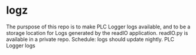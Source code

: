 # logz
The purspose of this repo is to make PLC Logger logs available, and to be a storage location for Logs generated by the readIO application.
readIO.py is available in a private repo. 
Schedule: logs should update nightly. 
PLC Logger logs
